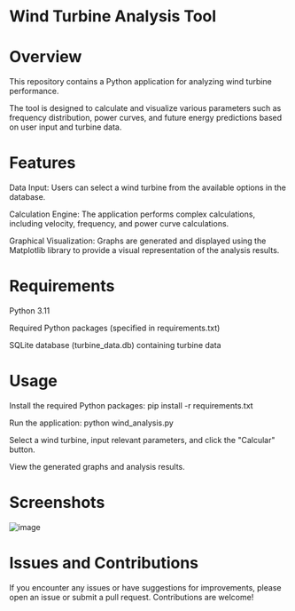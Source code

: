 # Wind Turbine Analysis Tool

# Overview

This repository contains a Python application for analyzing wind turbine performance. 

The tool is designed to calculate and visualize various parameters such as frequency distribution, power curves, and future energy predictions based on user input and turbine data.

# Features

Data Input: Users can select a wind turbine from the available options in the database.

Calculation Engine: The application performs complex calculations, including velocity, frequency, and power curve calculations.

Graphical Visualization: Graphs are generated and displayed using the Matplotlib library to provide a visual representation of the analysis results.


# Requirements

Python 3.11

Required Python packages (specified in requirements.txt)

SQLite database (turbine_data.db) containing turbine data

# Usage

Install the required Python packages: pip install -r requirements.txt

Run the application: python wind_analysis.py

Select a wind turbine, input relevant parameters, and click the "Calcular" button.

View the generated graphs and analysis results.

# Screenshots
![image](https://github.com/luizAlimena96/Wind_off_shore/assets/127057366/204503aa-8fa9-47c6-b4e8-b14b06a5ad49)

# Issues and Contributions

If you encounter any issues or have suggestions for improvements, please open an issue or submit a pull request. Contributions are welcome!
